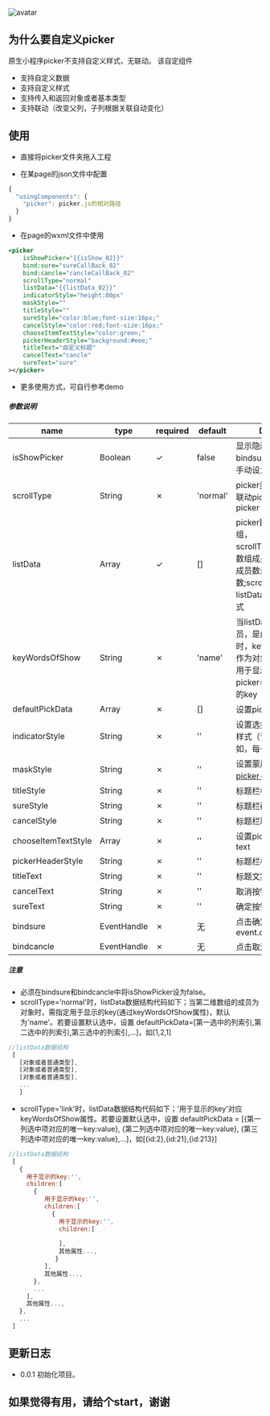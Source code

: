 ![avatar](http://thyrsi.com/t6/622/1543727025x2890209128.gif)
## 为什么要自定义picker
原生小程序picker不支持自定义样式，无联动。
该自定组件
* 支持自定义数据
* 支持自定义样式
* 支持传入和返回对象或者基本类型
* 支持联动（改变父列，子列根据关联自动变化）

## 使用

* 直接将picker文件夹拖入工程
	
* 在某page的json文件中配置

```js
{
  "usingComponents": {
    "picker": picker.js的相对路径
  }
}
```
* 在page的wxml文件中使用

```xml
<picker
	isShowPicker="{{isShow_02}}"
	bind:sure="sureCallBack_02"
	bind:cancle="cancleCallBack_02"
	scrollType="normal"
	listData="{{listData_02}}"
	indicatorStyle="height:80px"
	maskStyle=""
	titleStyle=""
	sureStyle="color:blue;font-size:16px;"
	cancelStyle="color:red;font-size:16px;"
	chooseItemTextStyle="color:green;"
	pickerHeaderStyle="background:#eee;"
	titleText="自定义标题"
	cancelText="cancle"
	sureText="sure"
></picker>

```
* 更多使用方式，可自行参考demo

##### 参数说明

| name | type | required | default | Description |
| ------ | ------ | ------ | ------ |------ |
| isShowPicker | Boolean | ✓ | false | 显示隐藏picker，需要在bindsure和bindcancle中手动设为false |
| scrollType | String | ✗ | 'normal' | picker类型，'normal':非联动picker 'link':联动picker |
| listData | Array | ✓ | [] | picker数据源,是一个数组，scrollType='normal'时，数组成员也是数组，数组成员数量就是picker列数;scrollType='link'时，listData格式需为固定格式 |
| keyWordsOfShow | String | ✗ | 'name' | 当listData的的每一个成员，是由对象组成的数组时，keyWordsOfShow作为对象的key，其value用于显示；或者当picker='link'时，供显示的key |
| defaultPickData | Array | ✗ | [] | 设置picker默认选择 |
| indicatorStyle | String | ✗ | '' | 设置选择器中间选中框的样式（详见[picker-view](https://developers.weixin.qq.com/miniprogram/dev/component/picker-view.html)）如，每一行的高度 view |
| maskStyle | String | ✗ | '' | 设置蒙层的样式（详见[picker-view](https://developers.weixin.qq.com/miniprogram/dev/component/picker-view.html)） view |
| titleStyle | String | ✗ | '' | 标题栏标题样式  view |
| sureStyle | String | ✗ | '' | 标题栏确定样式  view |
| cancelStyle | String | ✗ | '' | 标题栏取消样式 view |
| chooseItemTextStyle | Array | ✗ | '' | 设置picker列表文案样式 text |
| pickerHeaderStyle | String | ✗ | '' | 标题栏样式 view |
| titleText | String | ✗ | '' | 标题文案 |
| cancelText | String | ✗ | '' | 取消按钮文案 |
| sureText | String | ✗ | '' | 确定按钮文案 |
| bindsure | EventHandle | ✗ | 无 | 点击确定触发的事件，event.detail = value |
| bindcancle | EventHandle | ✗ | 无 | 点击取消触发的事件 |


##### 注意
 - 必须在bindsure和bindcancle中将isShowPicker设为false。
 - scrollType='normal'时，listData数据结构代码如下；当第二维数组的成员为对象时，需指定用于显示的key(通过keyWordsOfShow属性)，默认为'name'。若要设置默认选中，设置 defaultPickData=[第一选中的列索引,第二选中的列索引,第三选中的列索引,...]，如[1,2,1]
 
 ```js
 //listData数据结构
  [ 
    [对象或者普通类型], 
    [对象或者普通类型], 
    [对象或者普通类型], 
    ...
    ]
 
 ```
 
 -  scrollType='link'时，listData数据结构代码如下；'用于显示的key'对应keyWordsOfShow属性。若要设置默认选中，设置 defaultPickData = [{第一列选中项对应的唯一key:value}, {第二列选中项对应的唯一key:value}, {第三列选中项对应的唯一key:value},...]，如[{id:2},{id:21},{id:213}]

```js
//listData数据结构
 [
   {
     用于显示的key:'',
     children:[
       {
          用于显示的key:'',
          children:[
            {
              用于显示的key:'',
              children:[
                      
              ],
              其他属性...,
             }      
          ],
          其他属性...,
       },
       ...
     ],
     其他属性...,
   },
   ...
 ]
```

## 更新日志
 - 0.0.1  初始化项目。
 
## 如果觉得有用，请给个start，谢谢
